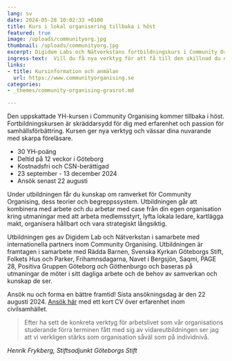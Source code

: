 ```yaml
---
lang: sv
date: 2024-05-28 10:02:33 +0100
title: Kurs i lokal organisering tillbaka i höst
featured: true
image: /uploads/communityorg.jpg
thumbnail: /uploads/communityorg.jpg
excerpt: Digidem Labs och Nätverkstans fortbildningskurs i Community Organising kommer tillbaka i höts.
ingress-text:  Vill du få nya verktyg för att få till den skillnad du eller din organisation arbetar med?
links:
- title: Kursinformation och anmälan
  url: https://www.communityorganising.se
categories:
- _themes/community-organising-grasrot.md

---
```


Den uppskattade YH-kursen i Community Organising kommer tillbaka i höst. Fortbildningskursen är skräddarsydd för dig med erfarenhet och passion för samhällsförbättring. Kursen ger nya verktyg och vässar dina nuvarande med skarpa föreläsare.

* 30 YH-poäng
* Deltid på 12 veckor i Göteborg
* Kostnadsfri och CSN-berättigad
* 23 september - 13 december 2024
* Ansök senast 22 augusti

Under utbildningen får du kunskap om ramverket för Community Organising, dess teorier och begreppssystem. Utbildningen går att kombinera med arbete och du arbetar med case från din egen organisation kring utmaningar med att arbeta medlemsstyrt, lyfta lokala ledare, kartlägga makt, organisera hållbart och vara strategiskt långsiktig.

Utbildningen ges av Digidem Lab och Nätverkstan i samarbete med internationella partners inom Community Organising. Utbildningen är framtagen i samarbete med Rädda Barnen, Svenska Kyrkan Göteborgs Stift, Folkets Hus och Parker, Frihamnsdagarna, Navet i Bergsjön, Saqmi, PAGE 28, Positiva Gruppen Göteborg och Göthenburgo och baseras på utmaningar de möter i sitt dagliga arbete och de behov av samverkan och kunskap de ser.

Ansök nu och forma en bättre framtid! Sista ansökningsdag är den 22 augusti 2024. [Ansök här](https://form.digidemlab.org/ansokan-yh-kurs-2024) med ett kort CV över erfarenhet inom civilsamhället.

<!--
[Läs hela kursbeskrivningen från Nätverkstan.](https://digidemlab.us16.list-manage.com/track/click?u=fa4e278976123653c61866aa8&id=342b7c7efd&e=cfa7b1c069)
-->

> Efter ha sett de konkreta verktyg för arbetslivet som vår organisations
studerande förra terminen fått med sig av vidareutbildningen ser jag att vi verkligen stärks som
organisation såväl som på individnivå.

_Henrik Frykberg, Stiftsadjunkt Göteborgs Stift_
